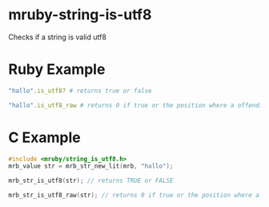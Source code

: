 # mruby-string-is-utf8

Checks if a string is valid utf8

Ruby Example
============
```ruby
"hallo".is_utf8? # returns true or false

"hallo".is_utf8_raw # returns 0 if true or the position where a offending char is found
```

C Example
=========
```c
#include <mruby/string_is_utf8.h>
mrb_value str = mrb_str_new_lit(mrb, "hallo");

mrb_str_is_utf8(str); // returns TRUE or FALSE

mrb_str_is_utf8_raw(str); // returns 0 if true or the position where a offending char is found
```
